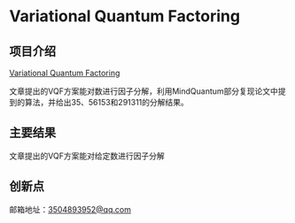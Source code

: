 # Variational Quantum Factoring

## 项目介绍

[Variational Quantum Factoring](https://arxiv.org/abs/1808.08927)

文章提出的VQF方案能对数进行因子分解，利用MindQuantum部分复现论文中提到的算法，并给出35、56153和291311的分解结果。

## 主要结果

文章提出的VQF方案能对给定数进行因子分解

## 创新点

邮箱地址：3504893952@qq.com
